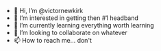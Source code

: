 - 👋 Hi, I’m @victornewkirk
- 👀 I’m interested in getting then #1 headband
- 🌱 I’m currently learning everything worth learning
- 💞️ I’m looking to collaborate on whatever
- 📫 How to reach me... don't

<!---
victornewkirk/victornewkirk is a ✨ special ✨ repository because its `README.md` (this file) appears on your GitHub profile.
You can click the Preview link to take a look at your changes.
--->
